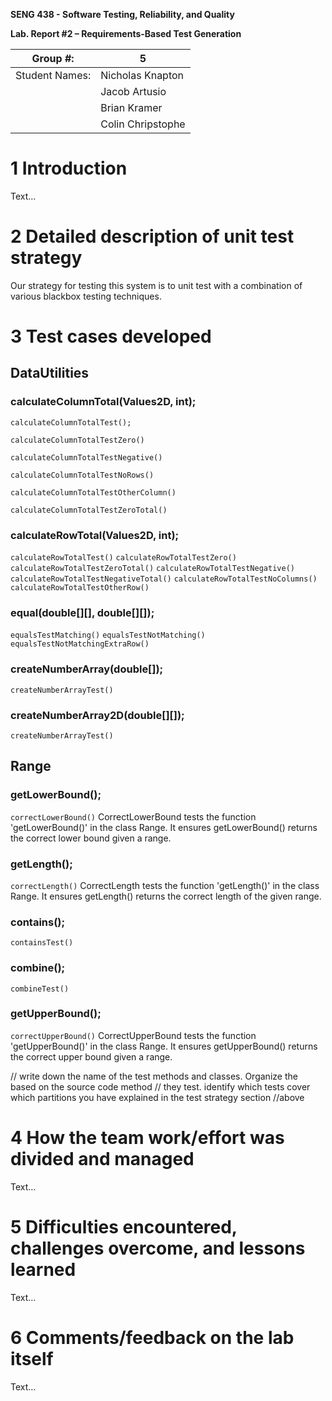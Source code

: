**SENG 438 - Software Testing, Reliability, and Quality**

**Lab. Report \#2 – Requirements-Based Test Generation**

| Group \#:      |  5  |
| -------------- | --- |
| Student Names: |  Nicholas Knapton   |
|                |  Jacob Artusio   |
|                |  Brian Kramer  |
|                |  Colin Chripstophe   |

# 1 Introduction

Text…

# 2 Detailed description of unit test strategy

Our strategy for testing this system is to unit test with a combination of various blackbox testing techniques.

# 3 Test cases developed

## DataUtilities

### calculateColumnTotal(Values2D, int);
`calculateColumnTotalTest();`

`calculateColumnTotalTestZero()`

`calculateColumnTotalTestNegative()`

`calculateColumnTotalTestNoRows()`

`calculateColumnTotalTestOtherColumn()`

`calculateColumnTotalTestZeroTotal()`

### calculateRowTotal(Values2D, int);
`calculateRowTotalTest()`
`calculateRowTotalTestZero()`
`calculateRowTotalTestZeroTotal()`
`calculateRowTotalTestNegative()`
`calculateRowTotalTestNegativeTotal()`
`calculateRowTotalTestNoColumns()`
`calculateRowTotalTestOtherRow()`

### equal(double[][], double[][]);
`equalsTestMatching()`
`equalsTestNotMatching()`
`equalsTestNotMatchingExtraRow()`

### createNumberArray(double[]);
`createNumberArrayTest()`

### createNumberArray2D(double[][]);
`createNumberArrayTest()`

## Range

### getLowerBound();
`correctLowerBound()`
 CorrectLowerBound tests the function 'getLowerBound()' in the class Range. It ensures getLowerBound() returns the correct lower bound given a range.

### getLength();
`correctLength()`
CorrectLength tests the function 'getLength()' in the class Range. It ensures getLength() returns the correct length of the given range.

### contains();
`containsTest()`

### combine();
`combineTest()`

### getUpperBound();
`correctUpperBound()`
CorrectUpperBound tests the function 'getUpperBound()' in the class Range. It ensures getUpperBound() returns the correct upper bound given a range.

// write down the name of the test methods and classes. Organize the based on
the source code method // they test. identify which tests cover which partitions
you have explained in the test strategy section //above

# 4 How the team work/effort was divided and managed

Text…

# 5 Difficulties encountered, challenges overcome, and lessons learned

Text…

# 6 Comments/feedback on the lab itself

Text…
